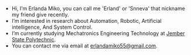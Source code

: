 - Hi, I’m Erlanda Miko, you can call me 'Erland' or 'Snneva' that nickname my friend give recently.
- I’m interested in research about Automation, Robotic, Artificial intelligence, And System Control.
- I’m currently studying Mechatronics Engineering Technology at [Jember State Polytechnic](https://teknik.polije.ac.id/teknologi-rekayasa-mekatronika). 
- You can contact me via email at erlandamiko55@gmail.com.

<!---
Snneva/Snneva is a ✨ special ✨ repository because its `README.md` (this file) appears on your GitHub profile.
You can click the Preview link to take a look at your changes.
--->
